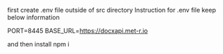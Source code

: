 first create .env file outside of src directory
Instruction for .env file keep below information


PORT=8445
BASE_URL=https://docxapi.met-r.io

and then install 
npm i
